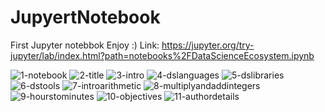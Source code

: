 # JupyertNotebook
First Jupyter notebbok Enjoy :)
Link: 
https://jupyter.org/try-jupyter/lab/index.html?path=notebooks%2FDataScienceEcosystem.ipynb

![1-notebook](https://github.com/user-attachments/assets/42921906-da1e-48e0-b22a-aa041cceaa04)
![2-title](https://github.com/user-attachments/assets/c0f600c0-354c-4706-a32c-a4c0774aa953)
![3-intro](https://github.com/user-attachments/assets/aee4794c-927a-4d9a-9cb0-dc847f053c67)
![4-dslanguages](https://github.com/user-attachments/assets/553b27c6-2a9e-46eb-be77-7e3e432b4e56)
![5-dslibraries](https://github.com/user-attachments/assets/4888191a-820e-4ead-b8aa-906872f1e84c)
![6-dstools](https://github.com/user-attachments/assets/c6078840-823d-41ad-baff-8a232c02e2ca)
![7-introarithmetic](https://github.com/user-attachments/assets/19bd6fc2-e672-4506-90da-04cd65b02bee)
![8-multiplyandaddintegers](https://github.com/user-attachments/assets/bb8cd4cd-9bbc-4be9-9ffe-fcc77ef35e7f)
![9-hourstominutes](https://github.com/user-attachments/assets/249f1464-7dcb-4165-b515-7d2841b24572)
![10-objectives](https://github.com/user-attachments/assets/bb7b2ba5-b82f-481f-8924-b89080353a42)
![11-authordetails](https://github.com/user-attachments/assets/6516d6ee-7fb7-48cb-86fc-0db531cfee65)
